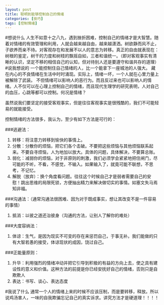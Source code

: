 ```yaml
---
layout: post
title: 聪明到能够控制自己的情绪
categories: [技巧]
tags: [控制情绪]
---
```

#想说什么
人生不如意十之八九，遇到挫折困难，控制自己的情绪才是大智慧。随着对情绪的有效管理和利用，人就会越来越自由，越来越潇洒。树欲静而风不止，子欲养而亲不待。对客观存在和发展不以人的意志为转移。真正的自由就表现在：树根的鉴定，树干的力度和树枝的飘摇自如，三者和谐统一。（即对客观事实有清晰的认识，坚定不移的相信自己的认知，但对待别人还是要遵守和谐共存的道理）
#说我想说的
一个能控制住自己情绪的人，比一个能拿下一座城池的人强大。
藏在内心的不良情绪在生活中时时涌现。实际上，情绪一坏，一个人就在心里力量上被解除了武装。
不但情绪可以影响人的恶行为。而且反过来也可以影响人的情绪。人不仅可以在心理上控制自己的情绪，而且现代生理学的研究表明，人对自己的血压，心跳等都可以控制。何况是情绪？

虽然说我们要坚定的接受客观事实，但是往往客观事实是很残酷的，我们不可能轻易的就能接受。

控制情绪的方法很多，我认为，至少有如下方法是可行的：

###逃避法：

1. 转移：将注意力转移到愉快的事情上。
2. 分散：分散你的烦恼，把它们各个击破。不要把这些烦恼与其他烦恼联系起来。不要自寻烦恼，人为地加以放大。具体的问题，具体解决，不要算总账。
3. 弱化：减弱你的烦恼，对于非原则的刺激，我们必须学会紧紧地把住闸门，尽可能的不听，不看，不感觉，不输入。如果输入了，就竟可能不联想，不思考，不记忆。
4. 解脱（放弃）：换个角度看问题。往往这个时候自己才是弱者需要自己的安慰！跳出思维的局限死锁，方便抽出精力来解决做切实的事情。如塞文失马焉知非福。

###沟通法：（通常沟通法很困难、因为对于既成事实，想让其改变不是一件容易的事情）

1. 抵消：以彼之道还治彼身（沟通的方法，让别人了解你的难处）

###大度容纳法：

1. 体谅：生气，是因为现实不可变的存在来惩罚自己，于事无补。我们能做的只有大智若愚的接受，体谅现状的成因，饶过自己。

###正能量原则：

1. 升华：利用强烈的情绪冲动并把它引导到积极的有益的方向上去，使之具有建设性的意义和价值。这种方法的前提是你已经安抚好自己的情绪，否则只是自欺欺人
2. 表达：书写、谈心、表达态度


#我说了什么
通常一个人的情绪上来的时候不应该压制，而是要转移，释放。所以说鸡汤害人，一味的自我欺骗忘记自己的真实诉求。讲究方法才是硬道理！！！！